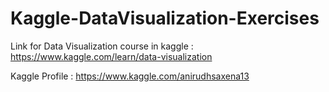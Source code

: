 # Kaggle-DataVisualization-Exercises

Link for Data Visualization course in kaggle : https://www.kaggle.com/learn/data-visualization

Kaggle Profile : https://www.kaggle.com/anirudhsaxena13
